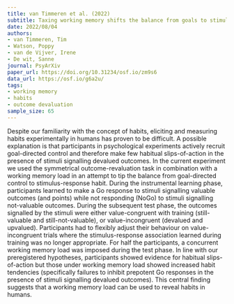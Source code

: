 ```yaml
---
title: van Timmeren et al. (2022)
subtitle: Taxing working memory shifts the balance from goals to stimulus-response habits
date: 2022/08/04
authors:
- van Timmeren, Tim
- Watson, Poppy
- van de Vijver, Irene
- De wit, Sanne
journal: PsyArXiv
paper_url: https://doi.org/10.31234/osf.io/zm9s6
data_url: https://osf.io/g6a2u/
tags:
- working memory
- habits
- outcome devaluation
sample_size: 65
---
```


Despite our familiarity with the concept of habits, eliciting and measuring habits experimentally in humans has proven to be difficult. A possible explanation is that participants in psychological experiments actively recruit goal-directed control and therefore make few habitual slips-of-action in the presence of stimuli signalling devalued outcomes. In the current experiment we used the symmetrical outcome-revaluation task in combination with a working memory load in an attempt to tip the balance from goal-directed control to stimulus-response habit. During the instrumental learning phase, participants learned to make a Go response to stimuli signalling valuable outcomes (and points) while not responding (NoGo) to stimuli signalling not-valuable outcomes. During the subsequent test phase, the outcomes signalled by the stimuli were either value-congruent with training (still-valuable and still-not-valuable), or value-incongruent (devalued and upvalued). Participants had to flexibly adjust their behaviour on value-incongruent trials where the stimulus-response association learned during training was no longer appropriate. For half the participants, a concurrent working memory load was imposed during the test phase. In line with our preregistered hypotheses, participants showed evidence for habitual slips-of-action but those under working memory load showed increased habit tendencies (specifically failures to inhibit prepotent Go responses in the presence of stimuli signalling devalued outcomes). This central finding suggests that a working memory load can be used to reveal habits in humans.
